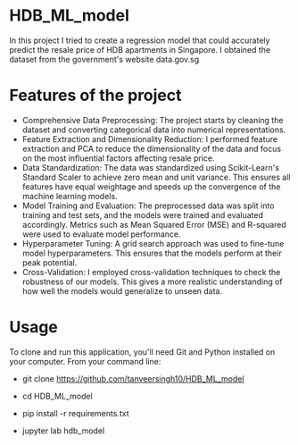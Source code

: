 # HDB_ML_model

In this project I tried to create a regression model that could accurately predict the resale price of HDB apartments in Singapore. I obtained the dataset from the government's website data.gov.sg

# Features of the project

- Comprehensive Data Preprocessing: The project starts by cleaning the dataset and converting categorical data into numerical representations.
- Feature Extraction and Dimensionality Reduction: I performed feature extraction and PCA to reduce the dimensionality of the data and focus on the most influential factors affecting resale price.
- Data Standardization: The data was standardized using Scikit-Learn's Standard Scaler to achieve zero mean and unit variance. This ensures all features have equal weightage and speeds up the convergence of the machine learning models.
- Model Training and Evaluation: The preprocessed data was split into training and test sets, and the models were trained and evaluated accordingly. Metrics such as Mean Squared Error (MSE) and R-squared were used to evaluate model performance.
- Hyperparameter Tuning: A grid search approach was used to fine-tune model hyperparameters. This ensures that the models perform at their peak potential.
- Cross-Validation: I employed cross-validation techniques to check the robustness of our models. This gives a more realistic understanding of how well the models would generalize to unseen data. 

# Usage
To clone and run this application, you'll need Git and Python installed on your computer. From your command line:

- git clone https://github.com/tanveersingh10/HDB_ML_model

- cd HDB_ML_model

- pip install -r requirements.txt

- jupyter lab hdb_model
